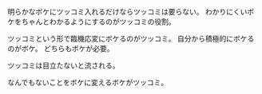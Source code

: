明らかなボケにツッコミ入れるだけならツッコミは要らない。
わかりにくいボケをちゃんとわかるようにするのがツッコミの役割。

ツッコミという形で臨機応変にボケるのがツッコミ。
自分から積極的にボケるのがボケ。
どちらもボケが必要。

ツッコミは目立たないと流される。

なんでもないことをボケに変えるボケがツッコミ。
